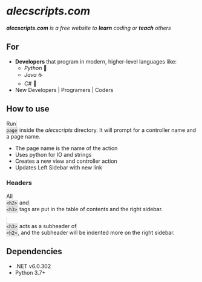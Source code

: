 # ***alecscripts.com***

_**alecscripts.com** is a free website to **learn** coding or **teach** others_
## For 
- **Developers** that program in modern, higher-level languages like:
    - _Python_ 🐍
    - _Java_ ☕️
    - _C#_ 💽
- New Developers | Programers | Coders

## How to use
Run <code style="padding: 2px; background: rgb(1,1,1,.1);"> page</code> 
inside the *alecscripts* directory. It will prompt for a controller name and 
a page name. 

- The page name is the name of the action
- Uses python for IO and strings
- Creates a new view and controller action
- Updates Left Sidebar with new link

### Headers

All <code style="padding: 2px; background: rgb(1,1,1,.1);"> &lt;h2&gt;</code> and <code style="padding: 2px; background: rgb(1,1,1,.1);"> &lt;h3&gt;</code> 
tags are put in the table of contents and the right sidebar. 

<code style="padding: 2px; background: rgb(1,1,1,.1);"> &lt;h3&gt;</code> acts as a subheader of <code style="padding: 2px; background: rgb(1,1,1,.1);"> &lt;h2&gt;</code>, and the subheader will be indented more on the right sidebar. 

## Dependencies
- .NET v6.0.302
- Python 3.7+
